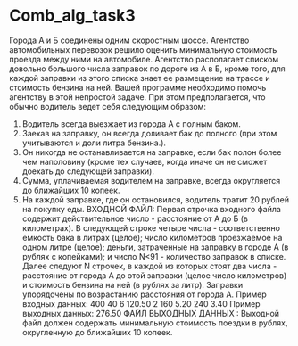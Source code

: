 # Comb_alg_task3
Города А и Б соединены одним скоростным шоссе. Агентство автомобильных перевозок решило оценить минимальную стоимость проезда между ними на автомобиле. Агентство располагает списком довольно большого числа заправок по дороге из А в Б, кроме того, для каждой заправки из этого списка знает ее размещение на трассе и стоимость бензина на ней.
Вашей программе необходимо помочь агентству в этой непростой задаче. При этом предполагается, что обычно водитель ведет себя следующим образом:
1)  Водитель всегда выезжает из города А с полным баком.
2)  Заехав на заправку, он всегда доливает бак до полного (при этом учитываются и доли литра бензина.).
3)  Он никогда не останавливается на заправке, если бак полон более чем наполовину (кроме тех случаев, когда иначе он не сможет доехать до следующей заправки).
4)  Сумма, уплачиваемая водителем на заправке, всегда округляется до ближайших 10 копеек.
5)  На каждой заправке, где он остановился, водитель тратит 20 рублей на покупку еды.
	ВХОДНОЙ ФАЙЛ:
Первая строчка входного файла содержит действительное число - расстояние от А до Б (в километрах). В следующей строке четыре числа - соответственно емкость бака в литрах (целое); число километров проезжаемое на одном литре (целое); деньги, затраченные на заправку в городе А (в рублях с копейками); и число N<91 - количество заправок в списке. Далее следуют N строчек, в каждой из которых стоят два числа - расстояние от города А до этой заправки (целое число километров) и стоимость бензина на ней (в рублях за литр). Заправки упорядочены по возрастанию расстояния от города А.
Пример входных данных:
400
40 6 120.50 2
160 5.20
240 3.40
Пример выходных данных:
276.50
	ФАЙЛ ВЫХОДНЫХ ДАННЫХ :
Выходной файл должен содержать минимальную стоимость поездки в рублях, округленную до ближайших 10 копеек.
